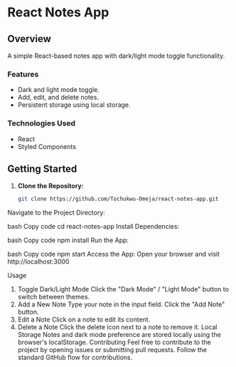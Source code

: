 # React Notes App

## Overview

A simple React-based notes app with dark/light mode toggle functionality.

### Features

- Dark and light mode toggle.
- Add, edit, and delete notes.
- Persistent storage using local storage.

### Technologies Used

- React
- Styled Components

## Getting Started

1. **Clone the Repository:**
   ```bash
   git clone https://github.com/Tochukwu-Omeja/react-notes-app.git
Navigate to the Project Directory:

bash
Copy code
cd react-notes-app
Install Dependencies:

bash
Copy code
npm install
Run the App:

bash
Copy code
npm start
Access the App:
Open your browser and visit http://localhost:3000

Usage
1. Toggle Dark/Light Mode
Click the "Dark Mode" / "Light Mode" button to switch between themes.
2. Add a New Note
Type your note in the input field.
Click the "Add Note" button.
3. Edit a Note
Click on a note to edit its content.
4. Delete a Note
Click the delete icon next to a note to remove it.
Local Storage
Notes and dark mode preference are stored locally using the browser's localStorage.
Contributing
Feel free to contribute to the project by opening issues or submitting pull requests. Follow the standard GitHub flow for contributions.

